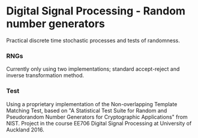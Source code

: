 # Digital Signal Processing - Random number generators
Practical discrete time stochastic processes and tests of randomness.

### RNGs
Currently only using two implementations; standard accept-reject and inverse transformation method.

### Test
Using a proprietary implementation of the Non-overlapping Template Matching Test, based on "A Statistical Test Suite for Random and Pseudorandom Number Generators for Cryptographic Applications" from NIST.
Project in the course EE706 Digital Signal Processing at University of Auckland 2016.
